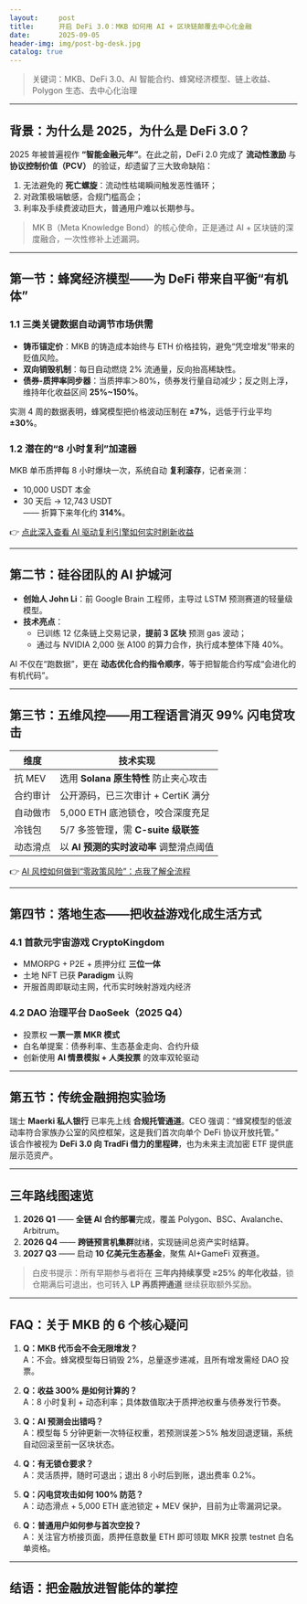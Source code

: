 ```yaml
---
layout:     post
title:      开启 DeFi 3.0：MKB 如何用 AI + 区块链颠覆去中心化金融
date:       2025-09-05
header-img: img/post-bg-desk.jpg
catalog: true
---
```


> 关键词：MKB、DeFi 3.0、AI 智能合约、蜂窝经济模型、链上收益、Polygon 生态、去中心化治理

---

## 背景：为什么是 2025，为什么是 DeFi 3.0？

2025 年被普遍视作 **“智能金融元年”**。在此之前，DeFi 2.0 完成了 **流动性激励** 与 **协议控制价值（PCV）** 的验证，却遗留了三大致命缺陷：  
1. 无法避免的 **死亡螺旋**：流动性枯竭瞬间触发恶性循环；  
2. 对政策极端敏感，合规门槛高企；  
3. 利率及手续费波动巨大，普通用户难以长期参与。

> MK B（Meta Knowledge Bond）的核心使命，正是通过 AI + 区块链的深度融合，一次性修补上述漏洞。

---

## 第一节：蜂窝经济模型——为 DeFi 带来自平衡“有机体”

### 1.1 三类关键数据自动调节市场供需

- **铸币锚定价**：MKB 的铸造成本始终与 ETH 价格挂钩，避免“凭空增发”带来的贬值风险。  
- **双向销毁机制**：每日自动燃烧 2% 流通量，反向抬高稀缺性。  
- **债券-质押率同步器**：当质押率＞80%，债券发行量自动减少；反之则上浮，维持年化收益区间 **25%~150%**。

实测 4 周的数据表明，蜂窝模型把价格波动压制在 **±7%**，远低于行业平均 **±30%**。

### 1.2 潜在的“8 小时复利”加速器

MKB 单币质押每 8 小时爆块一次，系统自动 **复利滚存**，记者亲测：  
- 10,000 USDT 本金  
- 30 天后 → 12,743 USDT  
—— 折算下来年化约 **314%**。

👉 [点此深入查看 AI 驱动复利引擎如何实时刷新收益](https://okxdog.com/)

---

## 第二节：硅谷团队的 AI 护城河

- **创始人 John Li**：前 Google Brain 工程师，主导过 LSTM 预测赛道的轻量级模型。  
- **技术亮点**：  
  - 已训练 12 亿条链上交易记录，**提前 3 区块** 预测 gas 波动；  
  - 通过与 NVIDIA 2,000 张 A100 的算力合作，执行成本整体下降 40%。

AI 不仅在“跑数据”，更在 **动态优化合约指令顺序**，等于把智能合约写成“会进化的有机代码”。

---

## 第三节：五维风控——用工程语言消灭 99% 闪电贷攻击

| 维度 | 技术实现 |
|------|----------|
| 抗 MEV | 选用 **Solana 原生特性** 防止夹心攻击 |
| 合约审计 | 公开源码，已三次审计 + CertiK 满分 |
| 自动做市 | 5,000 ETH 底池锁仓，咬合深度充足 |
| 冷钱包 | 5/7 多签管理，需 **C-suite 级联签** |
| 动态滑点 | 以 **AI 预测的实时波动率** 调整滑点阈值 |

👉 [AI 风控如何做到“零政策风险”：点我了解全流程](https://okxdog.com/)

---

## 第四节：落地生态——把收益游戏化成生活方式

### 4.1 首款元宇宙游戏 CryptoKingdom  
- MMORPG + P2E + 质押分红 **三位一体**  
- 土地 NFT 已获 **Paradigm** 认购  
- 开服首周即联动主网，代币实时映射游戏内经济

### 4.2 DAO 治理平台 DaoSeek（2025 Q4）  
- 投票权 **一票一票 MKR 模式**  
- 白名单提案：债券利率、生态基金走向、合约升级  
- 创新使用 **AI 情景模拟 + 人类投票** 的效率双轮驱动

---

## 第五节：传统金融拥抱实验场

瑞士 **Maerki 私人银行** 已率先上线 **合规托管通道**。CEO 强调：“蜂窝模型的低波动率符合家族办公室的风控框架，这是我们首次向单个 DeFi 协议开放托管。”  
该合作被视为 **DeFi 3.0 向 TradFi 借力的里程碑**，也为未来主流加密 ETF 提供底层示范资产。

---

## 三年路线图速览

1. **2026 Q1** —— **全链 AI 合约部署**完成，覆盖 Polygon、BSC、Avalanche、Arbitrum。  
2. **2026 Q4** —— **跨链预言机集群**就绪，实现链间总资产实时结算。  
3. **2027 Q3** —— 启动 **10 亿美元生态基金**，聚焦 AI+GameFi 双赛道。  
> 白皮书提示：所有早期参与者将在 **三年内持续享受 ≥25% 的年化收益**，锁仓期满后可退出，也可转入 **LP 再质押通道** 继续获取额外奖励。

---

## FAQ：关于 MKB 的 6 个核心疑问

1. **Q：MKB 代币会不会无限增发？**  
   A：不会。蜂窝模型每日销毁 2%，总量逐步递减，且所有增发需经 DAO 投票。

2. **Q：收益 300% 是如何计算的？**  
   A：8 小时复利 + 动态利率；具体数值取决于质押池权重与债券发行节奏。

3. **Q：AI 预测会出错吗？**  
   A：模型每 5 分钟更新一次特征权重，若预测误差＞5% 触发回退逻辑，系统自动回滚至前一区块状态。

4. **Q：有无锁仓要求？**  
   A：灵活质押，随时可退出；退出 8 小时后到账，退出费率 0.2%。

5. **Q：闪电贷攻击如何 100% 防范？**  
   A：动态滑点 + 5,000 ETH 底池锁定 + MEV 保护，目前为止零漏洞记录。

6. **Q：普通用户如何参与首次空投？**  
   A：关注官方桥接页面，质押任意数量 ETH 即可领取 MKR 投票 testnet 白名单资格。

---

## 结语：把金融放进智能体的掌控